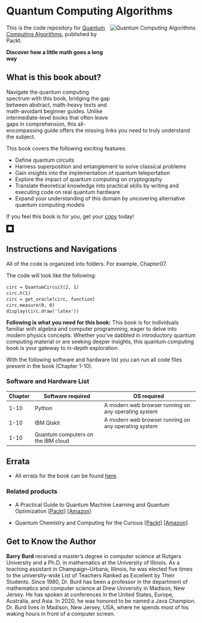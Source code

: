 # Quantum Computing Algorithms

<a href="https://www.packtpub.com/product/quantum-computing-algorithms/9781804617373?utm_source=github&utm_medium=repository&utm_campaign="><img src="https://content.packt.com/B18978/cover_image_small.jpg" alt="Quantum Computing Algorithms" height="256px" align="right"></a>

This is the code repository for [Quantum Computing Algorithms](https://www.packtpub.com/product/quantum-computing-algorithms/9781804617373?utm_source=github&utm_medium=repository&utm_campaign=), published by Packt.

**Discover how a little math goes a long way**

## What is this book about?
Navigate the quantum computing spectrum with this book, bridging the gap between abstract, math-heavy texts and math-avoidant beginner guides. Unlike intermediate-level books that often leave gaps in comprehension, this all-encompassing guide offers the missing links you need to truly understand the subject.

This book covers the following exciting features:
* Define quantum circuits
* Harness superposition and entanglement to solve classical problems
* Gain insights into the implementation of quantum teleportation
* Explore the impact of quantum computing on cryptography
* Translate theoretical knowledge into practical skills by writing and executing code on real quantum hardware
* Expand your understanding of this domain by uncovering alternative quantum computing models

If you feel this book is for you, get your [copy](https://www.amazon.com/dp/1804617377) today!

<a href="https://www.packtpub.com/?utm_source=github&utm_medium=banner&utm_campaign=GitHubBanner"><img src="https://raw.githubusercontent.com/PacktPublishing/GitHub/master/GitHub.png" 
alt="https://www.packtpub.com/" border="5" /></a>

## Instructions and Navigations
All of the code is organized into folders. For example, Chapter07.

The code will look like the following:
```
circ = QuantumCircuit(2, 1)
circ.h(1)
circ = get_oracle(circ, function)
circ.measure(0, 0)
display(circ.draw('latex'))
```

**Following is what you need for this book:**
This book is for individuals familiar with algebra and computer programming, eager to delve into modern physics concepts. Whether you've dabbled in introductory quantum computing material or are seeking deeper insights, this quantum computing book is your gateway to in-depth exploration.

With the following software and hardware list you can run all code files present in the book (Chapter 1-10).
### Software and Hardware List
| Chapter | Software required | OS required |
| -------- | ------------------------------------ | ----------------------------------- |
| 1-10 | Python | A modern web browser running on any operating system |
| 1-10 | IBM Qiskit | A modern web browser running on any operating system |
| 1-10 | Quantum computers on the IBM cloud |  |

## Errata
* All errata for the book can be found [here](https://users.drew.edu/bburd/quantum/errata.html).

### Related products
* A Practical Guide to Quantum Machine Learning and Quantum Optimization [[Packt]](https://www.packtpub.com/product/a-practical-guide-to-quantum-machine-learning-and-quantum-optimization/9781804613832?utm_source=github&utm_medium=repository&utm_campaign=9781804613832) [[Amazon]](https://www.amazon.com/dp/1804613835)

* Quantum Chemistry and Computing for the Curious [[Packt]](https://www.packtpub.com/product/quantum-chemistry-and-computing-for-the-curious/9781803243900?utm_source=github&utm_medium=repository&utm_campaign=9781803243900) [[Amazon]](https://www.amazon.com/dp/1803243902)


## Get to Know the Author
**Barry Burd**
received a master’s degree in computer science at Rutgers University and a Ph.D. in mathematics at the University of Illinois. As a teaching assistant in Champaign–Urbana, Illinois, he was elected five times to the university-wide List of Teachers Ranked as Excellent by Their Students.
Since 1980, Dr. Burd has been a professor in the department of mathematics and computer science at Drew University in Madison, New Jersey. He has spoken at conferences in the United States, Europe, Australia, and Asia. In 2020, he was honored to be named a Java Champion.
Dr. Burd lives in Madison, New Jersey, USA, where he spends most of his waking hours in front of a computer screen.
